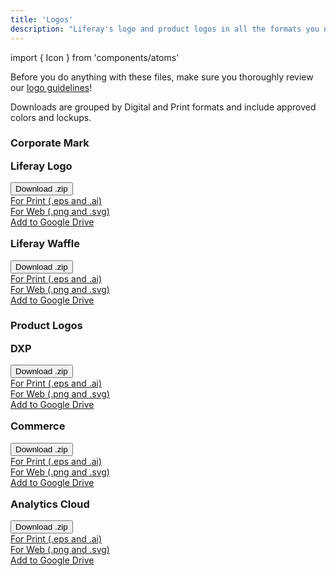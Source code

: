 ```yaml
---
title: 'Logos'
description: "Liferay's logo and product logos in all the formats you need."
---
```


import { Icon } from 'components/atoms'

Before you do anything with these files, make sure you thoroughly review our [logo guidelines](/docs/guidelines/logo-usage.html)!

Downloads are grouped by Digital and Print formats and include approved colors and lockups.

### Corporate Mark

<div className="row">
	<div className="col-md-4">
		<div className="card-type-asset color-card">
			<div className="card">
				<div className="aspect-ratio card-item-first" style={{background: url('/images/logos/liferay-logo.png') center/cover;">
				</div>
				<div className="card-body">
					<div className="card-row">
						<div className="autofit-col autofit-col-expand">
							<div className="card-title text-truncate" title="Color Name"><h3 style="margin-top: 16px;">Liferay Logo</h3></div>
                            <div className="btn-group">
                                <button aria-expanded="false" aria-haspopup="true" className="btn btn-primary dropdown-toggle" data-toggle="dropdown" type="button">
                                    Download .zip
									<Icon name="keyboardArrowDown" />
                                </button>
                                <div className="dropdown-menu">
                                    <a className="dropdown-item"  href="/../resources/logos/print/liferay-logo-cmyk.zip" target="_blank" download="liferay-logo-for-print">For Print (.eps and .ai)</a>
                                    <div className="dropdown-divider"></div>
                                    <a className="dropdown-item"  href="/../resources/logos/digital/liferay-logo-rgb.zip" target="_blank" download="liferay-logo-for-web">For Web (.png and .svg)</a>
                                </div>
                            </div>
							<a target="_blank" href="https://drive.google.com/drive/folders/1Ic6Ek1MH45XIjJ5hGUaMuJOkCj884oNm?usp=sharing" className="" style="margin: 1rem 0 1.5rem;">Add to Google Drive</a>
						</div>
					</div>
				</div>
			</div>
		</div>
	</div>
	<div className="col-md-4">
		<div className="card-type-asset color-card">
			<div className="card">
				<div className="aspect-ratio card-item-first" style="background: url('/images/logos/liferay-waffle.png') center/cover;">
				</div>
				<div className="card-body">
					<div className="card-row">
						<div className="autofit-col autofit-col-expand">
							<div className="card-title text-truncate" title="Color Name"><h3 style="margin-top: 16px;">Liferay Waffle</h3></div>
                            <div className="btn-group">
                                <button aria-expanded="false" aria-haspopup="true" className="btn btn-primary dropdown-toggle" data-toggle="dropdown" type="button">
                                    Download .zip
                                </button>
                                <div className="dropdown-menu">
                                    <a className="dropdown-item"  href="/../resources/logos/print/liferay-icon-cmyk.zip" target="_blank" download="liferay-icon-for-print">For Print (.eps and .ai)</a>
                                    <div className="dropdown-divider"></div>
                                    <a className="dropdown-item"  href="/../resources/logos/digital/liferay-icon.zip" target="_blank" download="liferay-icon-for-web">For Web (.png and .svg)</a>
                                </div>
                            </div>
							<a target="_blank" href="https://drive.google.com/drive/folders/1OYOfMvbIRieHKlN1Bl-rZBzXYWYJls3q?usp=sharing" className="" style="margin: 1rem 0 1.5rem;">Add to Google Drive</a>
						</div>
					</div>
				</div>
			</div>
		</div>
	</div>
</div>

### Product Logos

<div className="row">
	<div className="col-md-4">
		<div className="card-type-asset color-card">
			<div className="card">
				<div className="aspect-ratio card-item-first" style="background: url('/images/logos/liferay-dxp.png') center/cover;">
				</div>
				<div className="card-body">
					<div className="card-row">
						<div className="autofit-col autofit-col-expand">
							<div className="card-title text-truncate" title="Color Name"><h3 style="margin-top: 16px;">DXP</h3></div>
                            <div className="btn-group">
                                <button aria-expanded="false" aria-haspopup="true" className="btn btn-primary dropdown-toggle" data-toggle="dropdown" type="button">
                                    Download .zip
                                </button>
                                <div className="dropdown-menu">
                                    <a className="dropdown-item"  href="/../resources/logos/print/dxp-cmyk.zip" target="_blank" download="dxp-logo-for-print">For Print (.eps and .ai)</a>
                                    <div className="dropdown-divider"></div>
                                    <a className="dropdown-item"  href="/../resources/logos/digital/dxp-rgb.zip" target="_blank" download="dxp-logo-for-web">For Web (.png and .svg)</a>
                                </div>
                            </div>
							<a target="_blank" href="https://drive.google.com/drive/folders/1IRgDysvmUq1HOeb-dEjZdPwvzPo7HTq9?usp=sharing" className="" style="margin: 1rem 0 1.5rem;">Add to Google Drive</a>
						</div>
					</div>
				</div>
			</div>
		</div>
	</div>
	<div className="col-md-4">
		<div className="card-type-asset color-card">
			<div className="card">
				<div className="aspect-ratio card-item-first" style="background: url('/images/logos/liferay-commerce.png') center/cover;">
				</div>
				<div className="card-body">
					<div className="card-row">
						<div className="autofit-col autofit-col-expand">
							<div className="card-title text-truncate" title="Color Name"><h3 style="margin-top: 16px;">Commerce</h3></div>
                            <div className="btn-group">
                                <button aria-expanded="false" aria-haspopup="true" className="btn btn-primary dropdown-toggle" data-toggle="dropdown" type="button">
                                    Download .zip
                                </button>
                                <div className="dropdown-menu">
                                    <a className="dropdown-item"  href="/../resources/logos/print/commerce-cmyk.zip" target="_blank" download="commerce-logo-for-print">For Print (.eps and .ai)</a>
                                    <div className="dropdown-divider"></div>
                                    <a className="dropdown-item"  href="/../resources/logos/digital/commerce-rgb.zip" target="_blank" download="commerce-logo-for-web">For Web (.png and .svg)</a>
                                </div>
                            </div>
							<a target="_blank" href="https://drive.google.com/drive/folders/1IQYRi9TsU67HbFeIvK7polW5KTlsim7N?usp=sharing" className="" style="margin: 1rem 0 1.5rem;">Add to Google Drive</a>
						</div>
					</div>
				</div>
			</div>
		</div>
	</div>
	<div className="col-md-4">
		<div className="card-type-asset color-card">
			<div className="card">
				<div className="aspect-ratio card-item-first" style="background: url('/images/logos/liferay-analytics-cloud.png') center/cover;">
				</div>
				<div className="card-body">
					<div className="card-row">
						<div className="autofit-col autofit-col-expand">
							<div className="card-title text-truncate" title="Color Name"><h3 style="margin-top: 16px;">Analytics Cloud</h3></div>
                            <div className="btn-group">
                                <button aria-expanded="false" aria-haspopup="true" className="btn btn-primary dropdown-toggle" data-toggle="dropdown" type="button">
                                    Download .zip
                                </button>
                                <div className="dropdown-menu">
                                    <a className="dropdown-item"  href="/../resources/logos/print/analytics-cloud-cmyk.zip" target="_blank" download="analytics-cloud-logo-for-print">For Print (.eps and .ai)</a>
                                    <div className="dropdown-divider"></div>
                                    <a className="dropdown-item"  href="/../resources/logos/digital/analytics-cloud-rgb.zip" target="_blank" download="analytics-cloud-logo-for-web">For Web (.png and .svg)</a>
                                </div>
                            </div>
							<a target="_blank" href="https://drive.google.com/drive/folders/1INZGLcJoe5UT69N5_dGx3uTCPaJKmrIx?usp=sharing" className="" style="margin: 1rem 0 1.5rem;">Add to Google Drive</a>
						</div>
					</div>
				</div>
			</div>
		</div>
	</div>
</div>
